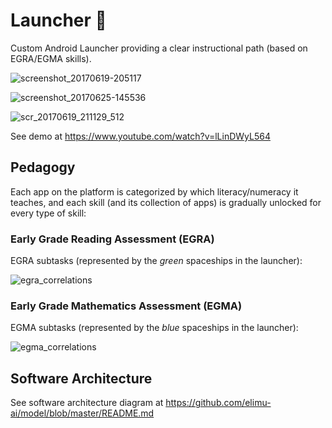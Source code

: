 # Launcher 🚀

Custom Android Launcher providing a clear instructional path (based on EGRA/EGMA skills).

![screenshot_20170619-205117](https://user-images.githubusercontent.com/15718174/27299219-ecf36596-552b-11e7-9fe9-09e5ca29d655.png)

![screenshot_20170625-145536](https://user-images.githubusercontent.com/15718174/27515871-41872c60-59ae-11e7-9b2d-3ca886d0d7f2.png)

![scr_20170619_211129_512](https://user-images.githubusercontent.com/15718174/27299402-95bea44c-552c-11e7-84ab-217cdca758e4.gif)

See demo at https://www.youtube.com/watch?v=lLinDWyL564

## Pedagogy

Each app on the platform is categorized by which literacy/numeracy it teaches, and each skill (and its collection of apps) is gradually unlocked for every type of skill:

### Early Grade Reading Assessment (EGRA)

EGRA subtasks (represented by the _green_ spaceships in the launcher):

![egra_correlations](https://user-images.githubusercontent.com/15718174/27515885-74e0ca62-59ae-11e7-83c1-7ef12c0851ce.png)

### Early Grade Mathematics Assessment (EGMA)

EGMA subtasks (represented by the _blue_ spaceships in the launcher):

![egma_correlations](https://user-images.githubusercontent.com/15718174/27515894-91bfd4f2-59ae-11e7-9d87-5b03117c206f.png)

## Software Architecture

See software architecture diagram at https://github.com/elimu-ai/model/blob/master/README.md

